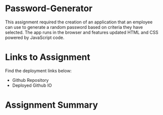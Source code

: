 # Password-Generator
This assignment required the creation of an application that an employee can use to generate a random password based on criteria they have selected. The app runs in the browser and features updated HTML and CSS powered by JavaScript code. 

# Links to Assignment
Find the deployment links below:
- Github Repository
- Deployed Github IO

# Assignment Summary